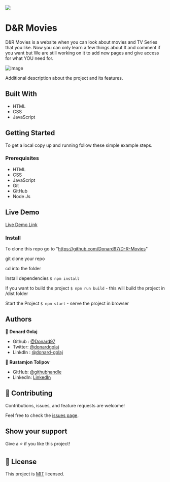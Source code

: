 ![](https://img.shields.io/badge/Microverse-blueviolet)

# D&R Movies

D&R Movies is a website when you can look about movies and TV Series that you like. Now you can only learn a few things about It and comment if you want but We are still working on it to add new pages and give access for what YOU need for.

![image](https://user-images.githubusercontent.com/74506933/133765779-73cc5d8a-6d6a-4e35-a21a-941c7c04a6bf.png)

Additional description about the project and its features.

## Built With

- HTML
- CSS
- JavaScript

## Getting Started

To get a local copy up and running follow these simple example steps.

### Prerequisites

- HTML
- CSS
- JavaScript
- Git
- GitHub
- Node Js

## Live Demo

[Live Demo Link](https://donard97.github.io/D-R-Movies/)

### Install

To clone this repo go to "https://github.com/Donard97/D-R-Movies"

git clone your repo

cd into the folder

Install dependencies `$ npm install`

If you want to build the project `$ npm run build` - this will build the project in /dist folder

Start the Project `$ npm start` - serve the project in browser

## Authors

👤 **Donard Golaj**

- Github : [@Donard97](https://github.com/Donard97)
- Twitter: [@donardgolaj](https://twitter.com/donardgolaj)
- LinkdIn : [@donard-golaj](https://www.linkedin.com/in/donard-golaj/)

👤 **Rustamjon Tolipov**

- GitHub: [@githubhandle](https://github.com/Rustamxon7)
- LinkedIn: [LinkedIn](https://www.linkedin.com/in/rustamjon-tolipov-6a831020b)

## 🤝 Contributing

Contributions, issues, and feature requests are welcome!

Feel free to check the [issues page](https://github.com/Donard97/D-R-Movies/issues).

## Show your support

Give a ⭐️ if you like this project!

## 📝 License

This project is [MIT](./MIT.md) licensed.
